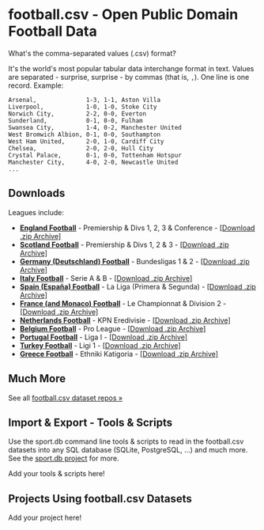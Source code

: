 

# football.csv - Open Public Domain Football Data

<!--
   add "tagline" - why? why not?
_Real Madrid, 3-1, 1-0, Manchester United_
-->



What's the comma-separated values (.csv) format?

It's the world's most popular tabular data interchange format in text.
Values are separated - surprise, surprise - by commas (that is, `,`).
One line is one record. Example:

```
Arsenal,              1-3, 1-1, Aston Villa
Liverpool,            1-0, 1-0, Stoke City
Norwich City,         2-2, 0-0, Everton
Sunderland,           0-1, 0-0, Fulham
Swansea City,         1-4, 0-2, Manchester United
West Bromwich Albion, 0-1, 0-0, Southampton
West Ham United,      2-0, 1-0, Cardiff City
Chelsea,              2-0, 2-0, Hull City
Crystal Palace,       0-1, 0-0, Tottenham Hotspur
Manchester City,      4-0, 2-0, Newcastle United 
...
```


## Downloads

Leagues include:

-	[**England Football**](https://github.com/footballcsv/england)     - Premiership & Divs 1, 2, 3 & Conference - [[Download .zip Archive]](https://github.com/footballcsv/england/archive/master.zip)
-	[**Scotland Football**](https://github.com/footballcsv/scotland)     - Premiership & Divs 1, 2 & 3 - [[Download .zip Archive]](https://github.com/footballcsv/scotland/archive/master.zip)
-	[**Germany (Deutschland) Football**](https://github.com/footballcsv/deutschland)      - Bundesligas 1 & 2  - [[Download .zip Archive]](https://github.com/footballcsv/deutschland/archive/master.zip)
-	[**Italy Football**](https://github.com/footballcsv/italy)       - Serie A & B  - [[Download .zip Archive]](https://github.com/footballcsv/italy/archive/master.zip)
-	[**Spain (España) Football**](https://github.com/footballcsv/espana)  	   - La Liga (Primera & Segunda)  - [[Download .zip Archive]](https://github.com/footballcsv/espana/archive/master.zip)
-	[**France (and Monaco) Football**](https://github.com/footballcsv/france)      - Le Championnat & Division 2  - [[Download .zip Archive]](https://github.com/footballcsv/france/archive/master.zip)
-	[**Netherlands Football**](https://github.com/footballcsv/netherlands) - KPN Eredivisie  - [[Download .zip Archive]](https://github.com/footballcsv/netherlands/archive/master.zip)
-	[**Belgium Football**](https://github.com/footballcsv/belgium)     - Pro League  - [[Download .zip Archive]](https://github.com/footballcsv/belgium/archive/master.zip)
- [**Portugal Football**](https://github.com/footballcsv/portugal)    - Liga I  - [[Download .zip Archive]](https://github.com/footballcsv/portugal/archive/master.zip)
- [**Turkey Football**](https://github.com/footballcsv/turkey)      - Ligi 1  - [[Download .zip Archive]](https://github.com/footballcsv/turkey/archive/master.zip)
- [**Greece Football**](https://github.com/footballcsv/greece)     - Ethniki Katigoria  - [[Download .zip Archive]](https://github.com/footballcsv/greece/archive/master.zip)



## Much More

See all [football.csv dataset repos »](https://github.com/footballcsv)



## Import & Export - Tools & Scripts

Use the sport.db command line tools & scripts
to read in the football.csv datasets into any SQL database (SQLite, PostgreSQL, ...)
and much more.
See the [sport.db project](https://github.com/sportdb/sport.db) for more.


Add your tools & scripts here!




## Projects Using football.csv Datasets

Add your project here!
